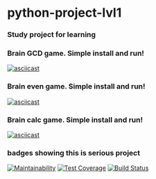 # python-project-lvl1

### Study project for learning


### Brain GCD game. Simple install and run!
[![asciicast](https://asciinema.org/a/hlx7NQmVJqZEReQrOa54RouzV.svg)](https://asciinema.org/a/hlx7NQmVJqZEReQrOa54RouzV)

### Brain even game. Simple install and run!
[![asciicast](https://asciinema.org/a/CmaP0X4j7a61PAJkljBcW9nzD.svg)](https://asciinema.org/a/CmaP0X4j7a61PAJkljBcW9nzD)

### Brain calc game. Simple install and run!
[![asciicast](https://asciinema.org/a/iqYxUet0vor8ePRPI1mQhjp0o.svg)](https://asciinema.org/a/iqYxUet0vor8ePRPI1mQhjp0o)

### badges showing this is serious project
[![Maintainability](https://api.codeclimate.com/v1/badges/1ef1d65aad1a35712833/maintainability)](https://codeclimate.com/github/leksuss/python-project-lvl1/maintainability)
[![Test Coverage](https://api.codeclimate.com/v1/badges/1ef1d65aad1a35712833/test_coverage)](https://codeclimate.com/github/leksuss/python-project-lvl1/test_coverage)
[![Build Status](https://travis-ci.com/leksuss/python-project-lvl1.svg?branch=master)](https://travis-ci.com/leksuss/python-project-lvl1)
